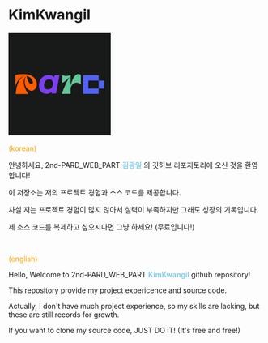 # KimKwangil

<img src = "image.png" style = "width : 40%">

<br>

<label style = "color : orange">(korean)</label>

안녕하세요, 2nd-PARD_WEB_PART <label style = "color : skyblue"><strong>김광일</strong></label> 의 깃허브 리포지토리에 오신 것을 환영합니다!

이 저장소는 저의 프로젝트 경험과 소스 코드를 제공합니다.

사실 저는 프로젝트 경험이 많지 않아서 실력이 부족하지만 그래도 성장의 기록입니다.

제 소스 코드를 복제하고 싶으시다면 그냥 하세요! (무료입니다!)

<br>

<label style = "color : orange">(english)</label>

Hello, Welcome to 2nd-PARD_WEB_PART <label style = "color : skyblue"><strong>KimKwangil</strong></label> github repository!

This repository provide my project expericence and source code.

Actually, I don't have much project experience, so my skills are lacking, but these are still records for growth.

If you want to clone my source code, JUST DO IT! (It's free and free!)
